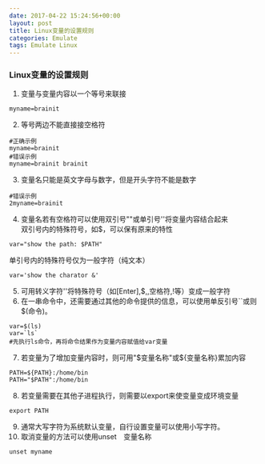 ```yaml
---
date: 2017-04-22 15:24:56+00:00
layout: post
title: Linux变量的设置规则
categories: Emulate
tags: Emulate Linux
---
```


### Linux变量的设置规则

1. 变量与变量内容以一个等号来联接
```
myname=brainit
```
2. 等号两边不能直接接空格符
```
#正确示例
myname=brainit
#错误示例
myname=brainit brainit
```
3. 变量名只能是英文字母与数字，但是开头字符不能是数字
```
#错误示例
2myname=brainit
```
4. 变量名若有空格符可以使用双引号""或单引号''将变量内容结合起来<br />
双引号内的特殊符号，如$，可以保有原来的特性<br />
```
var="show the path: $PATH"
```
单引号内的特殊符号仅为一般字符（纯文本）
```
var='show the charator &'
```
5. 可用转义字符'\'将特殊符号（如[Enter],$,\,空格符,!等）变成一般字符
6. 在一串命令中，还需要通过其他的命令提供的信息，可以使用单反引号``或则$(命令)。
```
var=$(ls)
var=`ls`
#先执行ls命令，再将命令结果作为变量内容赋值给var变量
```
7. 若变量为了增加变量内容时，则可用"$变量名称"或${变量名称}累加内容
```
PATH=${PATH}:/home/bin
PATH="$PATH":/home/bin
```
8. 若变量需要在其他子进程执行，则需要以export来使变量变成环境变量
```
export PATH
```
9. 通常大写字符为系统默认变量，自行设置变量可以使用小写字符。
10. 取消变量的方法可以使用unset　变量名称
```
unset myname
```